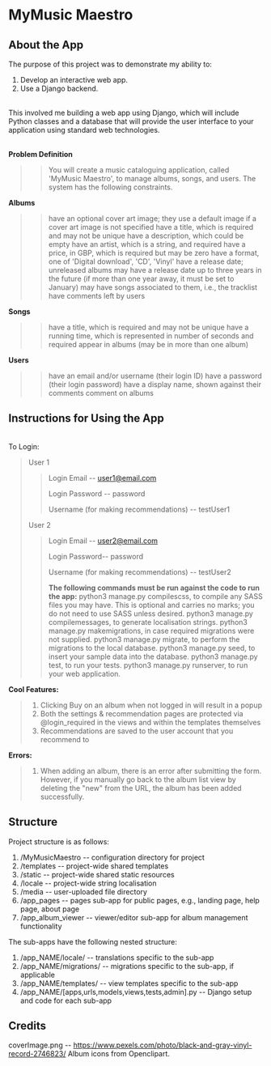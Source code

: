 MyMusic Maestro
===============
**About the App**
------------------------
The purpose of this project was to demonstrate my ability to:
1. Develop an interactive web app.
2. Use a Django backend.

<br />This involved me building a web app using Django, which will include Python classes and a database that will provide the user interface to your application using standard web technologies.

<br />**Problem Definition**
>>You will create a music cataloguing application, called 'MyMusic Maestro', to manage albums, songs, and users. The system has the following constraints.

**Albums**
>>have an optional cover art image; they use a default image if a cover art image is not specified
>>have a title, which is required and may not be unique
>>have a description, which could be empty
>>have an artist, which is a string, and required
>>have a price, in GBP, which is required but may be zero
>>have a format, one of 'Digital download', 'CD', 'Vinyl'
>>have a release date; unreleased albums may have a release date up to three years in the future (if more than one year away, it must be set to January)
>>may have songs associated to them, i.e., the tracklist
>>have comments left by users

**Songs**
>>have a title, which is required and may not be unique
>>have a running time, which is represented in number of seconds and required
>>appear in albums (may be in more than one album)

**Users**
>>have an email and/or username (their login ID)
>>have a password (their login password)
>>have a display name, shown against their comments
>>comment on albums

Instructions for Using the App
------------------------
<br />To Login:
>User 1
>>Login Email -- user1@email.com
>>
>>Login Password -- password
>>
>>Username (for making recommendations) -- testUser1
>
>User 2
>>Login Email -- user2@email.com
>>
>>Login Password-- password
>>
>>Username (for making recommendations) -- testUser2
>>
>>**The following commands must be run against the code to run the app:**
>>python3 manage.py compilescss, to compile any SASS files you may have. This is optional and carries no marks; you do not need to use SASS unless desired.
>>python3 manage.py compilemessages, to generate localisation strings.
>>python3 manage.py makemigrations, in case required migrations were not supplied.
>>python3 manage.py migrate, to perform the migrations to the local database.
>>python3 manage.py seed, to insert your sample data into the database.
>>python3 manage.py test, to run your tests.
>>python3 manage.py runserver, to run your web application.

**Cool Features:**
>1. Clicking Buy on an album when not logged in will result in a popup
>2. Both the settings & recommendation pages are protected via @login_required in the views and within the templates themselves
>3. Recommendations are saved to the user account that you recommend to

**Errors:**
>1. When adding an album, there is an error after submitting the form. However, if you manually go back to the album list view by deleting the "new" from the URL, the album has been added successfully.

Structure
---------

Project structure is as follows:
1. /MyMusicMaestro -- configuration directory for project
2. /templates -- project-wide shared templates
3. /static -- project-wide shared static resources
4. /locale -- project-wide string localisation
5. /media -- user-uploaded file directory
6. /app_pages -- pages sub-app for public pages, e.g., landing page, help page, about page
7. /app_album_viewer -- viewer/editor sub-app for album management functionality

The sub-apps have the following nested structure:
1. /app_NAME/locale/ -- translations specific to the sub-app
2. /app_NAME/migrations/ -- migrations specific to the sub-app, if applicable
3. /app_NAME/templates/ -- view templates specific to the sub-app
4. /app_NAME/[apps,urls,models,views,tests,admin].py -- Django setup and code for each sub-app


Credits
-------
coverImage.png -- https://www.pexels.com/photo/black-and-gray-vinyl-record-2746823/
Album icons from Openclipart.
